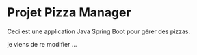 # Projet Pizza Manager

Ceci est une application Java Spring Boot pour gérer des pizzas. 

je viens de re modifier ... 